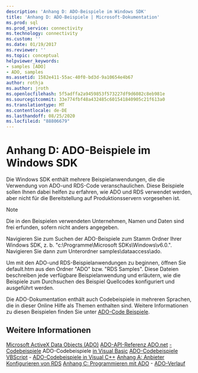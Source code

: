 ```yaml
---
description: 'Anhang D: ADO-Beispiele im Windows SDK'
title: 'Anhang D: ADO-Beispiele | Microsoft-Dokumentation'
ms.prod: sql
ms.prod_service: connectivity
ms.technology: connectivity
ms.custom: ''
ms.date: 01/19/2017
ms.reviewer: ''
ms.topic: conceptual
helpviewer_keywords:
- samples [ADO]
- ADO, samples
ms.assetid: 1582e411-55ac-40f0-bd3d-9a10654e4b67
author: rothja
ms.author: jroth
ms.openlocfilehash: 5f5adffa2a9459853f573227df9d6082c8eb981e
ms.sourcegitcommit: 33e774fbf48a432485c601541840905c21f613a0
ms.translationtype: MT
ms.contentlocale: de-DE
ms.lasthandoff: 08/25/2020
ms.locfileid: "88806679"
---
```

# <a name="appendix-d-ado-samples-in-the-windows-sdk"></a>Anhang D: ADO-Beispiele im Windows SDK
Die Windows SDK enthält mehrere Beispielanwendungen, die die Verwendung von ADO-und RDS-Code veranschaulichen. Diese Beispiele sollen Ihnen dabei helfen zu erfahren, wie ADO und RDS verwendet werden, aber nicht für die Bereitstellung auf Produktionsservern vorgesehen ist.

> [!NOTE]
>  Die in den Beispielen verwendeten Unternehmen, Namen und Daten sind frei erfunden, sofern nicht anders angegeben.

 Navigieren Sie zum Suchen der ADO-Beispiele zum Stamm Ordner Ihrer Windows SDK, z. b. "c:\Programme\Microsoft SDKs\Windows\v6.0.". Navigieren Sie dann zum Unterordner samples\dataaccess\ado.

 Um mit den ADO-und RDS-Beispielanwendungen zu beginnen, öffnen Sie default.htm aus den Ordner "ADO" bzw. "RDS Samples". Diese Dateien beschreiben jede verfügbare Beispielanwendung und erläutern, wie die Beispiele zum Durchsuchen des Beispiel Quellcodes konfiguriert und ausgeführt werden.

 Die ADO-Dokumentation enthält auch Codebeispiele in mehreren Sprachen, die in dieser Online Hilfe als Themen enthalten sind. Weitere Informationen zu diesen Beispielen finden Sie unter [ADO-Code Beispiele](../../reference/ado-api/ado-code-examples.md).

## <a name="see-also"></a>Weitere Informationen
 [Microsoft ActiveX Data Objects (ADO)](../../microsoft-activex-data-objects-ado.md) [ADO-API-Referenz ADO.net](../../reference/ado-api/ado-api-reference.md) [-Codebeispiele](../../reference/ado-api/ado-code-examples.md) ADO-Codebeispiele [in Visual Basic](../../reference/ado-api/ado-code-examples-in-visual-basic.md) [ADO-Codebeispiele VBScript](../../reference/ado-api/ado-code-examples-vbscript.md) - [ADO-Codebeispiele in Visual C++](../../reference/ado-api/ado-code-examples-in-visual-c.md) [Anhang A: Anbieter](./appendix-a-providers.md) [Konfigurieren von RDS](../remote-data-service/configuring-rds.md) [Anhang C: Programmieren mit ADO](./appendix-c-programming-with-ado.md) - [ADO-Verlauf](../ado-history.md)
